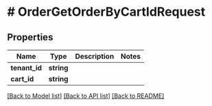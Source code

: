 # # OrderGetOrderByCartIdRequest


## Properties


Name | Type | Description | Notes
------------ | ------------- | ------------- | -------------
**tenant_id**| **string** |   |
**cart_id**| **string** |   |


[[Back to Model list]](../../README.md#models) [[Back to API list]](../../README.md#endpoints) [[Back to README]](../../README.md)